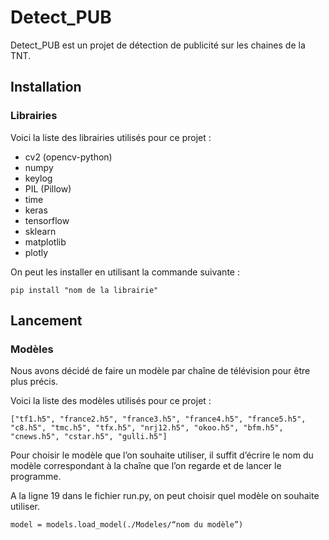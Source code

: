 # Detect_PUB

Detect_PUB est un projet de détection de publicité sur les chaines de la TNT.

## Installation
### Librairies
Voici la liste des librairies utilisés pour ce projet :

* cv2 (opencv-python)
* numpy
* keylog
* PIL (Pillow)
* time
* keras
* tensorflow
* sklearn
* matplotlib
* plotly

On peut les installer en utilisant la commande suivante :
```
pip install "nom de la librairie"
```
## Lancement
### Modèles
Nous avons décidé de faire un modèle par chaîne de télévision pour être plus précis.

Voici la liste des modèles utilisés pour ce projet :
```
["tf1.h5", "france2.h5", "france3.h5", "france4.h5", "france5.h5", "c8.h5", "tmc.h5", "tfx.h5", "nrj12.h5", "okoo.h5", "bfm.h5", "cnews.h5", "cstar.h5", "gulli.h5"]
```

Pour choisir le modèle que l’on souhaite utiliser, il suffit d’écrire le nom du modèle correspondant à la chaîne que l’on regarde et de lancer le programme.

A la ligne 19 dans le fichier run.py, on peut choisir quel modèle on souhaite utiliser.
```
model = models.load_model(./Modeles/“nom du modèle”)
```

